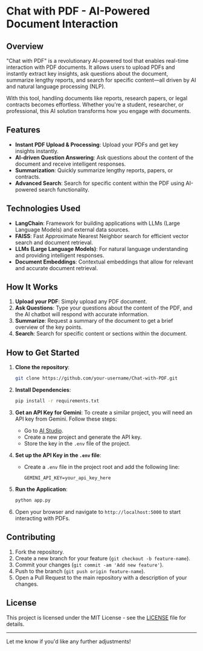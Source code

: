 

# Chat with PDF - AI-Powered Document Interaction

## Overview

"Chat with PDF" is a revolutionary AI-powered tool that enables real-time interaction with PDF documents. It allows users to upload PDFs and instantly extract key insights, ask questions about the document, summarize lengthy reports, and search for specific content—all driven by AI and natural language processing (NLP).

With this tool, handling documents like reports, research papers, or legal contracts becomes effortless. Whether you're a student, researcher, or professional, this AI solution transforms how you engage with documents.

## Features

- **Instant PDF Upload & Processing**: Upload your PDFs and get key insights instantly.
- **AI-driven Question Answering**: Ask questions about the content of the document and receive intelligent responses.
- **Summarization**: Quickly summarize lengthy reports, papers, or contracts.
- **Advanced Search**: Search for specific content within the PDF using AI-powered search functionality.

## Technologies Used

- **LangChain**: Framework for building applications with LLMs (Large Language Models) and external data sources.
- **FAISS**: Fast Approximate Nearest Neighbor search for efficient vector search and document retrieval.
- **LLMs (Large Language Models)**: For natural language understanding and providing intelligent responses.
- **Document Embeddings**: Contextual embeddings that allow for relevant and accurate document retrieval.

## How It Works

1. **Upload your PDF**: Simply upload any PDF document.
2. **Ask Questions**: Type your questions about the content of the PDF, and the AI chatbot will respond with accurate information.
3. **Summarize**: Request a summary of the document to get a brief overview of the key points.
4. **Search**: Search for specific content or sections within the document.

## How to Get Started

1. **Clone the repository**:
   ```bash
   git clone https://github.com/your-username/Chat-with-PDF.git
   ```

2. **Install Dependencies**:
   ```bash
   pip install -r requirements.txt
   ```

3. **Get an API Key for Gemini**:
   To create a similar project, you will need an API key from Gemini. Follow these steps:
   - Go to [AI Studio](https://aistudio.google.com/app/apikey).
   - Create a new project and generate the API key.
   - Store the key in the `.env` file of the project.

4. **Set up the API Key in the `.env` file**:
   - Create a `.env` file in the project root and add the following line:
     ```
     GEMINI_API_KEY=your_api_key_here
     ```

5. **Run the Application**:
   ```bash
   python app.py
   ```

6. Open your browser and navigate to `http://localhost:5000` to start interacting with PDFs.

## Contributing

1. Fork the repository.
2. Create a new branch for your feature (`git checkout -b feature-name`).
3. Commit your changes (`git commit -am 'Add new feature'`).
4. Push to the branch (`git push origin feature-name`).
5. Open a Pull Request to the main repository with a description of your changes.

## License

This project is licensed under the MIT License - see the [LICENSE](LICENSE) file for details.

---

Let me know if you'd like any further adjustments!
